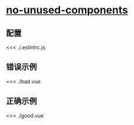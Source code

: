 # [no-unused-components](https://eslint.vuejs.org/rules/no-unused-components.html)

## 配置

<<< ./.eslintrc.js

## 错误示例

<<< ./bad.vue

## 正确示例

<<< ./good.vue
